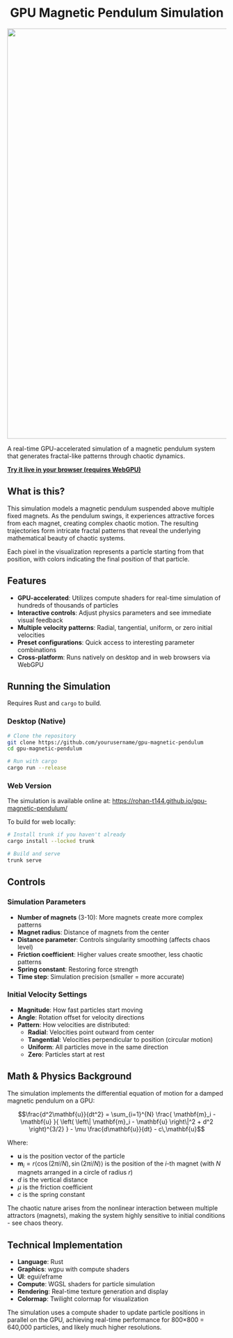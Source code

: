 <div align="center">

# GPU Magnetic Pendulum Simulation

<img width="1312" height="940" alt="Screenshot of app" src="https://github.com/user-attachments/assets/ff03869e-74dd-4a9e-9e77-45615ff5fd6d" />

</div>

A real-time GPU-accelerated simulation of a magnetic pendulum system that generates fractal-like patterns through chaotic dynamics.

**[Try it live in your browser (requires WebGPU)](https://rohan-t144.github.io/gpu-magnetic-pendulum/)**

## What is this?

This simulation models a magnetic pendulum suspended above multiple fixed magnets. As the pendulum swings, it experiences attractive forces from each magnet, creating complex chaotic motion. The resulting trajectories form intricate fractal patterns that reveal the underlying mathematical beauty of chaotic systems.

Each pixel in the visualization represents a particle starting from that position, with colors indicating the final position of that particle.

## Features

- **GPU-accelerated**: Utilizes compute shaders for real-time simulation of hundreds of thousands of particles
- **Interactive controls**: Adjust physics parameters and see immediate visual feedback
- **Multiple velocity patterns**: Radial, tangential, uniform, or zero initial velocities
- **Preset configurations**: Quick access to interesting parameter combinations
- **Cross-platform**: Runs natively on desktop and in web browsers via WebGPU

## Running the Simulation

Requires Rust and `cargo` to build.

### Desktop (Native)

```bash
# Clone the repository
git clone https://github.com/yourusername/gpu-magnetic-pendulum
cd gpu-magnetic-pendulum

# Run with cargo
cargo run --release
```

### Web Version

The simulation is available online at: https://rohan-t144.github.io/gpu-magnetic-pendulum/

To build for web locally:

```bash
# Install trunk if you haven't already
cargo install --locked trunk

# Build and serve
trunk serve
```

## Controls

### Simulation Parameters

- **Number of magnets** (3-10): More magnets create more complex patterns
- **Magnet radius**: Distance of magnets from the center
- **Distance parameter**: Controls singularity smoothing (affects chaos level)
- **Friction coefficient**: Higher values create smoother, less chaotic patterns
- **Spring constant**: Restoring force strength
- **Time step**: Simulation precision (smaller = more accurate)

### Initial Velocity Settings

- **Magnitude**: How fast particles start moving
- **Angle**: Rotation offset for velocity directions
- **Pattern**: How velocities are distributed:
  - **Radial**: Velocities point outward from center
  - **Tangential**: Velocities perpendicular to position (circular motion)
  - **Uniform**: All particles move in the same direction
  - **Zero**: Particles start at rest


## Math & Physics Background

The simulation implements the differential equation of motion for a damped magnetic pendulum on a GPU:
```math
\frac{d^2\mathbf{u}}{dt^2}
= \sum_{i=1}^{N}
    \frac{
        \mathbf{m}_i - \mathbf{u}
    }{
        \left( \left\| \mathbf{m}_i - \mathbf{u} \right\|^2 + d^2 \right)^{3/2}
    }
    - \mu \frac{d\mathbf{u}}{dt}
    - c\,\mathbf{u}
```

Where:
- $\mathbf{u}$ is the position vector of the particle
- $\mathbf{m}_i = r\langle \cos(2\pi i / N), \sin(2\pi i / N)\rangle$ is the position of the $i$-th magnet (with $N$ magnets arranged in a circle of radius $r$)
- $d$ is the vertical distance
- $\mu$ is the friction coefficient
- $c$ is the spring constant

The chaotic nature arises from the nonlinear interaction between multiple attractors (magnets), making the system highly sensitive to initial conditions - see chaos theory.

## Technical Implementation

- **Language**: Rust
- **Graphics**: wgpu with compute shaders
- **UI**: egui/eframe
- **Compute**: WGSL shaders for particle simulation
- **Rendering**: Real-time texture generation and display
- **Colormap**: Twilight colormap for visualization

The simulation uses a compute shader to update particle positions in parallel on the GPU, achieving real-time performance for 800×800 = 640,000 particles, and likely much higher resolutions.
